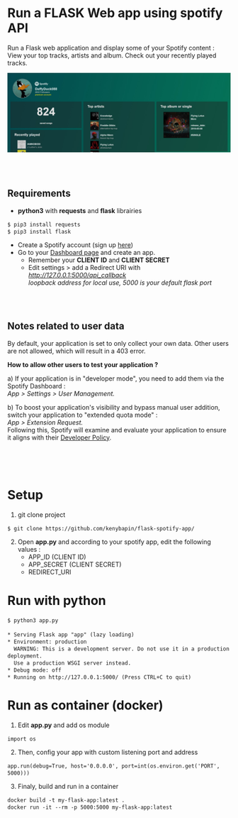 # Run a FLASK Web app using spotify API


Run a Flask web application and display some of your Spotify content :<br>
View your top tracks, artists and album. Check out your recently played tracks.

![image](preview.jpg?raw=true)

<br><br>
## Requirements
* **python3** with **requests** and **flask** librairies
```
$ pip3 install requests
$ pip3 install flask
```
* Create a Spotify account (sign up [here](www.spotify.com))
* Go to your [Dashboard page](https://developer.spotify.com/dashboard/login) and create an app.
  - Remember your **CLIENT ID** and **CLIENT SECRET**
  - Edit settings > add a Redirect URI with *http://127.0.0.1:5000/api_callback* <br>
    *loopback address for local use, 5000 is your default flask port*

<br><br>
## Notes related to user data

By default, your application is set to only collect your own data. 
Other users are not allowed, which will result in a 403 error.

**How to allow other users to test your application ?**

a) If your application is in "developer mode", you need to add them via the Spotify Dashboard :<br> 
*App > Settings > User Management.*

b) To boost your application's visibility and bypass manual user addition, switch your application to "extended quota mode" :<br>
*App > Extension Request.* <br>
Following this, Spotify will examine and evaluate your application to ensure it aligns with their [Developer Policy](https://developer.spotify.com/policy).<br><br>

<br><br>
# Setup

1. git clone project
```
$ git clone https://github.com/kenybapin/flask-spotify-app/
```
2. Open **app.py** and according to your spotify app, edit the following values : 
   - APP_ID (CLIENT ID)
   - APP_SECRET (CLIENT SECRET)
   - REDIRECT_URI

# Run with python

``` 
$ python3 app.py

* Serving Flask app "app" (lazy loading)
* Environment: production
  WARNING: This is a development server. Do not use it in a production deployment.
  Use a production WSGI server instead.
* Debug mode: off
* Running on http://127.0.0.1:5000/ (Press CTRL+C to quit)
```

    
# Run as container (docker)
1. Edit **app.py** and add os module
```
import os
```
2. Then, config your app with custom listening port and address
```
app.run(debug=True, host='0.0.0.0', port=int(os.environ.get('PORT', 5000)))
```
3. Finaly, build and run in a container 
```
docker build -t my-flask-app:latest .
docker run -it --rm -p 5000:5000 my-flask-app:latest
```


 
